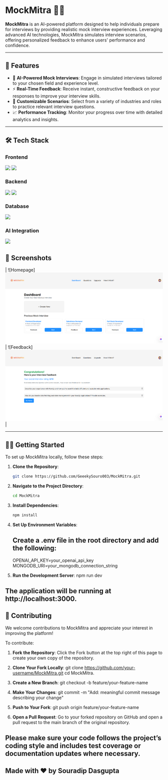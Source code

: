 # MockMitra 🎤🧠

**MockMitra** is an AI-powered platform designed to help individuals prepare for interviews by providing realistic mock interview experiences. Leveraging advanced AI technologies, MockMitra simulates interview scenarios, offering personalized feedback to enhance users' performance and confidence.

---

## 🚀 Features

- 🤖 **AI-Powered Mock Interviews**: Engage in simulated interviews tailored to your chosen field and experience level.
- ⚡ **Real-Time Feedback**: Receive instant, constructive feedback on your responses to improve your interview skills.
- 🎯 **Customizable Scenarios**: Select from a variety of industries and roles to practice relevant interview questions.
- 📈 **Performance Tracking**: Monitor your progress over time with detailed analytics and insights.

---

## 🛠️ Tech Stack

### Frontend  
<p>
  <img src="https://img.shields.io/badge/Next.js-000?logo=nextdotjs&logoColor=white" />
  <img src="https://img.shields.io/badge/Tailwind_CSS-38B2AC?logo=tailwind-css&logoColor=white" />
</p>

### Backend  
<p>
  <img src="https://img.shields.io/badge/Node.js-339933?logo=node.js&logoColor=white" />
  <img src="https://img.shields.io/badge/Express.js-000?logo=express&logoColor=white" />
</p>

### Database  
<p>
  <img src="https://img.shields.io/badge/MongoDB-4EA94B?logo=mongodb&logoColor=white" />
</p>

### AI Integration  
<p>
  <img src="https://img.shields.io/badge/OpenAI-412991?logo=openai&logoColor=white" />
</p>


## 📸 Screenshots

| ![Homepage]![alt text](public/homescreen.png) | ![Feedback]  ![alt text](public/feedback.png)|

---

## 🧑‍💻 Getting Started

To set up MockMitra locally, follow these steps:

1. **Clone the Repository**:

   ```bash
   git clone https://github.com/GeeekySouro003/MockMitra.git

2. **Navigate to the Project Directory**:

   ```bash
   cd MockMitra

3. **Install Dependencies**:
   ```bash
   npm install

4. **Set Up Environment Variables**:
   ## Create a .env file in the root directory and add the following:
   OPENAI_API_KEY=your_openai_api_key
   MONGODB_URI=your_mongodb_connection_string

5. **Run the Development Server**:
     npm run dev

## The application will be running at http://localhost:3000.


## 🤝 Contributing

We welcome contributions to MockMitra and appreciate your interest in improving the platform!

To contribute:

1. **Fork the Repository**:
Click the Fork button at the top right of this page to create your own copy of the repository.

2. **Clone Your Fork Locally**:
git clone https://github.com/your-username/MockMitra.git
cd MockMitra.

3. **Create a New Branch**:
git checkout -b feature/your-feature-name

4. **Make Your Changes**:
git commit -m "Add: meaningful commit message describing your change"

5. **Push to Your Fork**:
git push origin feature/your-feature-name

6. **Open a Pull Request**:
Go to your forked repository on GitHub and open a pull request to the main branch of the original repository.


## Please make sure your code follows the project’s coding style and includes test coverage or documentation updates where necessary.

## Made with ❤️ by Souradip Dasgupta